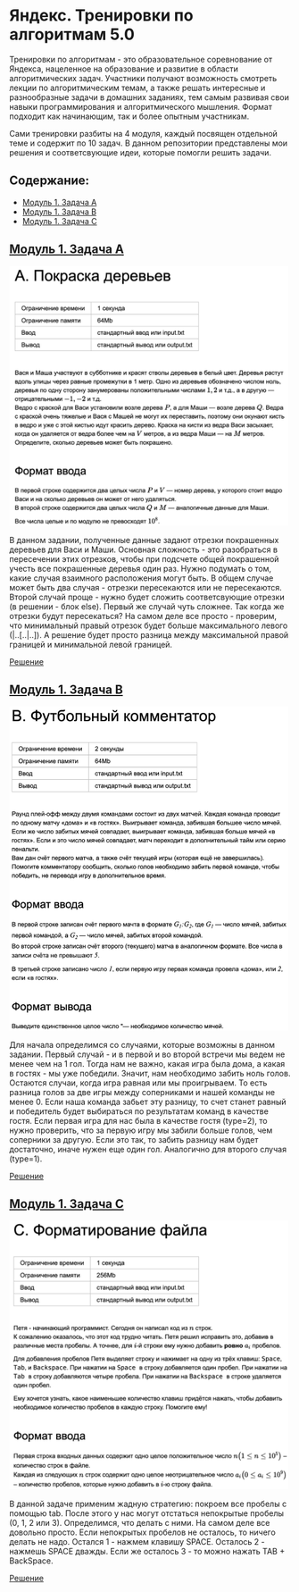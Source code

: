 # Яндекс. Тренировки по алгоритмам 5.0
Тренировки по алгоритмам - это образовательное соревнование от Яндекса, нацеленное на образование и развитие в области алгоритмических задач. Участники получают возможность смотреть лекции по алгоритмическим темам, а также решать интересные и разнообразные задачи в домашних заданиях, тем самым развивая свои навыки программирования и алгоритмического мышления. Формат подходит как начинающим, так и более опытным участникам. 

Сами тренировки разбиты на 4 модуля, каждый посвящен отдельной теме и содержит по 10 задач. В данном репозитории представлены мои решения и соответсвующие идеи, которые помогли решить задачи.

## Содержание:

- [Модуль 1. Задача A](#модуль-1-задача-a)
- [Модуль 1. Задача B](#модуль-1-задача-b)
- [Модуль 1. Задача C](#модуль-1-задача-c)

## [Модуль 1. Задача A](#модуль-1-задача-a)

<img src="TaskConditions/1A.png" alt="1A" width="500"/>

В данном задании, полученные данные задают отрезки покрашенных деревьев для Васи и Маши. Основная сложность - это разобраться в пересечении этих отрезков, чтобы при подсчете общей покрашенной учесть все покрашенные деревья один раз. Нужно подумать о том, какие случая взаимного расположения могут быть. В общем случае может быть два случая - отрезки пересекаются или не пересекаются. Второй случай проще - нужно будет сложить соответсвующие отрезки (в решении - блок else). Первый же случай чуть сложнее. Так когда же отрезки будут пересекаться? На самом деле все просто - проверим, что минимальный правый отрезок будет больше максимального левого (|..[..|..]). А решение будет просто разница между максимальной правой границей и минимальной левой границей.

[Решение](Lesson_01/A/1A.cpp)

## [Модуль 1. Задача B](#модуль-1-задача-b)

<img src="TaskConditions/1B.png" alt="1B" width="500"/>

Для начала определимся со случаями, которые возможны в данном задании. Первый случай - и в первой и во второй встречи мы ведем не менее чем на 1 гол. Тогда нам не важно, какая игра была дома, а какая в гостях - мы уже победили. Значит, нам необходимо забить ноль голов. Остаются случаи, когда игра равная или мы проигрываем. То есть разница голов за две игры между соперниками и нашей команды не менее 0. Если наша команда забьет эту разницу, то счет станет равный и победитель будет выбираться по результатам команд в качестве гостя. Если первая игра для нас была в качестве гостя (type=2), то нужно проверить, что за первую игру мы забили больше голов, чем соперники за другую. Если это так, то забить разницу нам будет достаточно, иначе нужен еще один гол. Аналогично для второго случая (type=1).

[Решение](Lesson_01/B/1B.cpp)

## [Модуль 1. Задача C](#модуль-1-задача-c)

<img src="TaskConditions/1C.png" alt="1C" width="500"/>

В данной задаче применим жадную стратегию: покроем все пробелы с помощью tab. После этого у нас могут отстаться непокрытые пробелы (0, 1, 2 или 3). Определимся, что делать с ними. На самом деле все довольно просто. Если непокрытых пробелов не осталось, то ничего делать не надо. Остался 1 - нажмем клавишу SPACE. Осталось 2 - нажмешь SPACE дважды. Если же осталось 3 - то можно нажать TAB + BackSpace. 

[Решение](Lesson_01/C/1C.cpp)